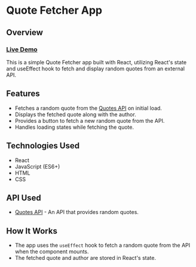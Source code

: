 # Quote Fetcher App

## Overview

### [Live Demo](https://quote-fetcher.vercel.app/)

This is a simple Quote Fetcher app built with React, utilizing React's state and useEffect hook to fetch and display random quotes from an external API.

## Features

- Fetches a random quote from the [Quotes API](http://inspo-quotes-api.herokuapp.com/quotes/random) on initial load.
- Displays the fetched quote along with the author.
- Provides a button to fetch a new random quote from the API.
- Handles loading states while fetching the quote.

## Technologies Used

- React
- JavaScript (ES6+)
- HTML
- CSS

## API Used

- [Quotes API]("http://inspo-quotes-api.herokuapp.com/quotes/random") - An API that provides random quotes.

## How It Works

- The app uses the `useEffect` hook to fetch a random quote from the API when the component mounts.
- The fetched quote and author are stored in React's state.
